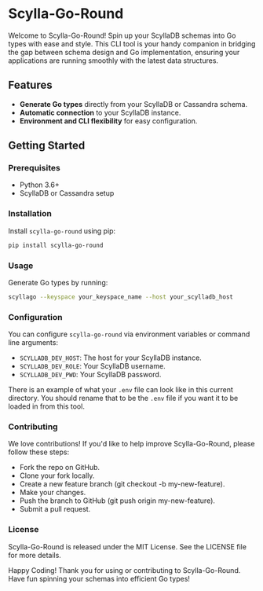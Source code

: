 # Scylla-Go-Round

Welcome to Scylla-Go-Round! Spin up your ScyllaDB schemas into Go types with ease and style. This CLI tool is your handy companion in bridging the gap between schema design and Go implementation, ensuring your applications are running smoothly with the latest data structures.

## Features

- **Generate Go types** directly from your ScyllaDB or Cassandra schema.
- **Automatic connection** to your ScyllaDB instance.
- **Environment and CLI flexibility** for easy configuration.

## Getting Started

### Prerequisites

- Python 3.6+
- ScyllaDB or Cassandra setup

### Installation

Install `scylla-go-round` using pip:

```bash
pip install scylla-go-round
```

### Usage

Generate Go types by running:

```bash
scyllago --keyspace your_keyspace_name --host your_scylladb_host
```

### Configuration

You can configure `scylla-go-round` via environment variables or command line arguments:

- `SCYLLADB_DEV_HOST`: The host for your ScyllaDB instance.
- `SCYLLADB_DEV_ROLE`: Your ScyllaDB username.
- `SCYLLADB_DEV_PWD`: Your ScyllaDB password.

There is an example of what your `.env` file can look like in this current directory. You should rename that to be the `.env` file if you want it to be loaded in from this tool.

### Contributing

We love contributions! If you'd like to help improve Scylla-Go-Round, please follow these steps:

- Fork the repo on GitHub.
- Clone your fork locally.
- Create a new feature branch (git checkout -b my-new-feature).
- Make your changes.
- Push the branch to GitHub (git push origin my-new-feature).
- Submit a pull request.

### License

Scylla-Go-Round is released under the MIT License. See the LICENSE file for more details.

Happy Coding!
Thank you for using or contributing to Scylla-Go-Round. Have fun spinning your schemas into efficient Go types!
